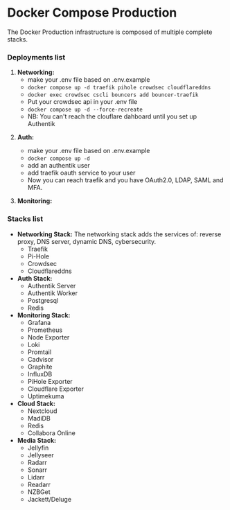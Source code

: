 # Docker Compose Production

The Docker Production infrastructure is composed of multiple complete stacks.

### Deployments list

1. **Networking:**
   - make your .env file based on .env.example
   - `docker compose up -d traefik pihole crowdsec cloudflareddns`
   - `docker exec crowdsec cscli bouncers add bouncer-traefik`
   - Put your crowdsec api in your .env file
   - `docker compose up -d --force-recreate`
   - NB: You can't reach the clouflare dahboard until you set up Authentik

2) **Auth:**

   - make your .env file based on .env.example
   - `docker compose up -d`
   - add an authentik user
   - add traefik oauth service to your user
   - Now you can reach traefik and you have OAuth2.0, LDAP, SAML and MFA.

3) **Monitoring:**

### Stacks list

- **Networking Stack:**
  The networking stack adds the services of: reverse proxy, DNS server, dynamic DNS, cybersecurity.
  - Traefik
  - Pi-Hole
  - Crowdsec
  - Cloudflareddns
- **Auth Stack:**
  - Authentik Server
  - Authentik Worker
  - Postgresql
  - Redis
- **Monitoring Stack:**
  - Grafana
  - Prometheus
  - Node Exporter
  - Loki
  - Promtail
  - Cadvisor
  - Graphite
  - InfluxDB
  - PiHole Exporter
  - Cloudflare Exporter
  - Uptimekuma
- **Cloud Stack:**
  - Nextcloud
  - MadiDB
  - Redis
  - Collabora Online
- **Media Stack:**
  - Jellyfin
  - Jellyseer
  - Radarr
  - Sonarr
  - Lidarr
  - Readarr
  - NZBGet
  - Jackett/Deluge
